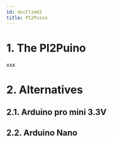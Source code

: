```yaml
---
id: docClim02
title: PI2Puino
---
```


# 1. The PI2Puino

xxx

# 2. Alternatives

## 2.1. Arduino pro mini 3.3V

## 2.2. Arduino Nano
